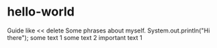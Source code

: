 # hello-world
Guide like << delete
Some phrases about myself.
System.out.println("Hi there");
some text 1
some text 2
important text 1
